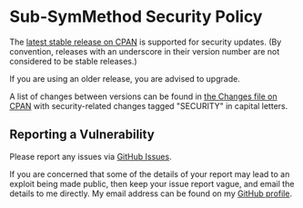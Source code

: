 # Sub-SymMethod Security Policy

The [latest stable release on CPAN](https://metacpan.org/release/Sub-SymMethod)
is supported for security updates. (By convention, releases with an underscore
in their version number are not considered to be stable releases.)

If you are using an older release, you are advised to upgrade.

A list of changes between versions can be found in
[the Changes file on CPAN](https://metacpan.org/changes/distribution/Sub-SymMethod)
with security-related changes tagged "SECURITY" in capital letters.

## Reporting a Vulnerability

Please report any issues via [GitHub Issues](https://github.com/tobyink/p5-sub-symmethod/issues).

If you are concerned that some of the details of your report may lead to an
exploit being made public, then keep your issue report vague, and email the
details to me directly. My email address can be found on my
[GitHub profile](https://github.com/tobyink).
